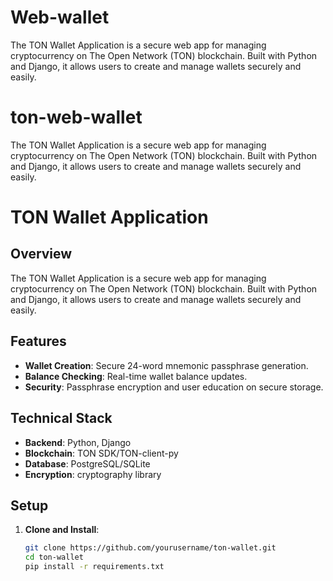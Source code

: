 # Web-wallet
The TON Wallet Application is a secure web app for managing cryptocurrency on The Open Network (TON) blockchain. Built with Python and Django, it allows users to create and manage wallets securely and easily.


# ton-web-wallet
The TON Wallet Application is a secure web app for managing cryptocurrency on The Open Network (TON) blockchain. Built with Python and Django, it allows users to create and manage wallets securely and easily.


# TON Wallet Application

## Overview

The TON Wallet Application is a secure web app for managing cryptocurrency on The Open Network (TON) blockchain. Built with Python and Django, it allows users to create and manage wallets securely and easily.

## Features

- **Wallet Creation**: Secure 24-word mnemonic passphrase generation.
- **Balance Checking**: Real-time wallet balance updates.
- **Security**: Passphrase encryption and user education on secure storage.

## Technical Stack

- **Backend**: Python, Django
- **Blockchain**: TON SDK/TON-client-py
- **Database**: PostgreSQL/SQLite
- **Encryption**: cryptography library

## Setup

1. **Clone and Install**:
   ```bash
   git clone https://github.com/yourusername/ton-wallet.git
   cd ton-wallet
   pip install -r requirements.txt
